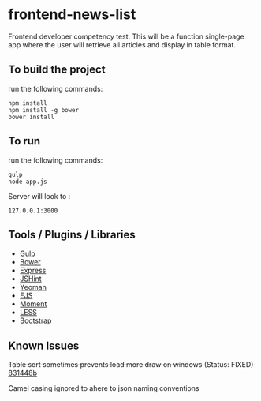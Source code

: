# frontend-news-list
Frontend developer competency test. This will be a function single-page app where the user will retrieve all articles and display in table format.

## To build the project
run the following commands:
```
npm install
npm install -g bower
bower install
```

## To run
run the following commands:
```
gulp
node app.js
```
Server will look to :
```
127.0.0.1:3000
```

## Tools / Plugins / Libraries
- [Gulp](http://gulpjs.com/)
- [Bower](http://bower.io)
- [Express](http://expressjs.com/)
- [JSHint](https://www.npmjs.com/package/gulp-jshint)
- [Yeoman](http://yeoman.io/)
- [EJS](http://ejs.co/)
- [Moment](http://momentjs.com/)
- [LESS](http://lesscss.org/)
- [Bootstrap](http://getbootstrap.com/)

## Known Issues
~~Table sort sometimes prevents load more draw on windows~~ (Status: FIXED) [831448b](https://github.com/alanatreimanis/frontend-test-private/commit/831448b3ce357828453d6482c1e642e499c0d0ac#diff-4c5cecd37e3839c3b5d3dbcad3cbbd7f)

Camel casing ignored to ahere to json naming conventions
